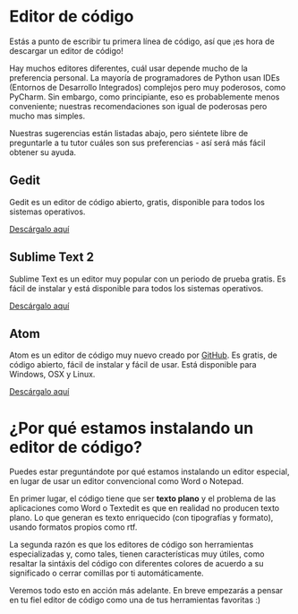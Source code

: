 # Editor de código

Estás a punto de escribir tu primera línea de código, así que ¡es hora de descargar un editor de código!

Hay muchos editores diferentes, cuál usar depende mucho de la preferencia personal. La mayoría de programadores de Python usan IDEs (Entornos de Desarrollo Integrados) complejos pero muy poderosos, como PyCharm. Sin embargo, como principiante, eso es probablemente menos conveniente; nuestras recomendaciones son igual de poderosas pero mucho mas simples.

Nuestras sugerencias están listadas abajo, pero siéntete libre de preguntarle a tu tutor cuáles son sus preferencias - así será más fácil obtener su ayuda.

## Gedit

Gedit es un editor de código abierto, gratis, disponible para todos los sistemas operativos.

[Descárgalo aquí][1]

 [1]: https://wiki.gnome.org/Apps/Gedit#Download

## Sublime Text 2

Sublime Text es un editor muy popular con un periodo de prueba gratis. Es fácil de instalar y está disponible para todos los sistemas operativos.

[Descárgalo aquí][2]

 [2]: https://www.sublimetext.com/2

## Atom

Atom es un editor de código muy nuevo creado por [GitHub][3]. Es gratis, de código abierto, fácil de instalar y fácil de usar. Está disponible para Windows, OSX y Linux.

 [3]: https://github.com/

[Descárgalo aquí][4]

 [4]: https://atom.io/

# ¿Por qué estamos instalando un editor de código?

Puedes estar preguntándote por qué estamos instalando un editor especial, en lugar de usar un editor convencional como Word o Notepad.

En primer lugar, el código tiene que ser **texto plano** y el problema de las aplicaciones como Word o Textedit es que en realidad no producen texto plano. Lo que generan es texto enriquecido (con tipografías y formato), usando formatos propios como rtf.

La segunda razón es que los editores de código son herramientas especializadas y, como tales, tienen características muy útiles, como resaltar la sintáxis del código con diferentes colores de acuerdo a su significado o cerrar comillas por ti automáticamente.

Veremos todo esto en acción más adelante. En breve empezarás a pensar en tu fiel editor de código como una de tus herramientas favoritas :)